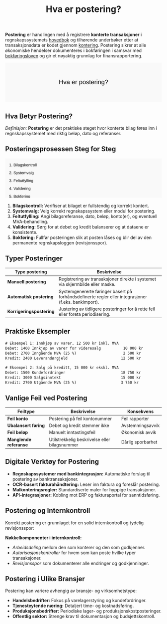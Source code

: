 ﻿---
title: "Hva er postering?"
seoTitle: "Hva er postering?"
description: "Postering er registrering av konterte transaksjoner i hovedbok og underbøker. Denne guiden forklarer prosessen steg for steg, vanlige feil, eksempler, digitale verktøy og internkontroll."
summary: "Kort guide til postering i regnskap: prosess, eksempler, fallgruver og verktøy."
---

**Postering** er handlingen med å registrere **konterte transaksjoner** i regnskapssystemets [hovedbok](/blogs/regnskap/hva-er-hovedbok "Hva er Hovedbok? En Guide til Regnskapets Sentrale Register") og tilhørende underbøker etter at transaksjonsdata er kodet gjennom [kontering](/blogs/regnskap/hva-er-kontering "Hva er Kontering? En Komplett Guide til Kontokoding i Regnskap"). Postering sikrer at alle økonomiske hendelser dokumenteres i bokføringen i samsvar med [bokføringsloven](/blogs/regnskap/hva-er-bokforingsloven "Hva er Bokføringsloven? Regler og Krav til Norsk Bokføring") og gir et nøyaktig grunnlag for finansrapportering.

![Hva er postering?](hva-er-postering-image.svg)

## Hva Betyr Postering?

*Definisjon:* **Postering** er det praktiske steget hvor konterte bilag føres inn i regnskapssystemet med riktig beløp, dato og referanser.

## Posteringsprosessen Steg for Steg

![Posteringsprosessen Oversikt](postering-prosess.svg)

1. **Bilagskontroll:** Verifiser at bilaget er fullstendig og korrekt kontert.
2. **Systemvalg:** Velg korrekt regnskapssystem eller modul for postering.
3. **Feltutfylling:** Angi bilagsreferanse, dato, beløp, konto(er), og eventuell MVA-behandling.
4. **Validering:** Sørg for at debet og kredit balanserer og at dataene er konsistente.
5. **Bokføring:** Fullfør posteringen slik at posten låses og blir del av den permanente regnskapsloggen (revisjonsspor).

## Typer Posteringer

| Type postering          | Beskrivelse                                                                                       |
|--------------------------|---------------------------------------------------------------------------------------------------|
| **Manuell postering**    | Registrering av transaksjoner direkte i systemet via skjermbilde eller maske.                      |
| **Automatisk postering** | Systemgenererte føringer basert på forhåndsdefinerte regler eller integrasjoner (f.eks. bankimport). |
| **Korrigeringspostering**| Justering av tidligere posteringer for å rette feil eller foreta periodisering.                     |

## Praktiske Eksempler

```text
# Eksempel 1: Innkjøp av varer, 12 500 kr inkl. MVA
Debet: 1460 Innkjøp av varer for videresalg          10 000 kr
Debet: 2700 Inngående MVA (25 %)                     2 500 kr
Kredit: 2400 Leverandørgjeld                        12 500 kr
```

```text
# Eksempel 2: Salg på kreditt, 15 000 kr ekskl. MVA
Debet: 1500 Kundefordringer                         18 750 kr
Kredit: 3000 Salgsinntekt                           15 000 kr
Kredit: 2700 Utgående MVA (25 %)                    3 750 kr
```

## Vanlige Feil ved Postering

| Feiltype               | Beskrivelse                                           | Konsekvens       |
|------------------------|-------------------------------------------------------|------------------|
| **Feil konto**         | Postering på feil kontonummer                         | Feil rapporter   |
| **Ubalansert føring**  | Debet og kredit stemmer ikke                          | Avstemmingsavvik |
| **Feil beløp**         | Manuelt inntastingsfeil                               | Økonomisk avvik  |
| **Manglende referanse**| Utilstrekkelig beskrivelse eller bilagsnummer          | Dårlig sporbarhet|

## Digitale Verktøy for Postering

* **Regnskapssystemer med bankintegrasjon:** Automatiske forslag til postering av banktransaksjoner.
* **OCR-basert fakturahåndtering:** Leser inn faktura og foreslår postering.
* **Malkonteringsregler:** Standardiserte maler for hyppige transaksjoner.
* **API-integrasjoner:** Kobling mot ERP og fakturaportal for sanntidsføring.

## Postering og Internkontroll

Korrekt postering er grunnlaget for en solid internkontroll og tydelig revisjonsspor:

**Nøkkelkomponenter i internkontroll:**

* *Arbeidsdeling* mellom den som konterer og den som godkjenner.
* *Autorisasjonskontroller* for hvem som kan poste hvilke typer transaksjoner.
* *Revisjonsspor* som dokumenterer alle endringer og godkjenninger.

## Postering i Ulike Bransjer

Postering kan variere avhengig av bransje- og virksomhetstype:

* **Handelsbedrifter:** Fokus på varelagerstyring og kundefordringer.
* **Tjenesteytende næring:** Detaljert time- og kostnadsføring.
* **Produksjonsbedrifter:** Periodiske lager- og produksjonskostposteringer.
* **Offentlig sektor:** Strenge krav til dokumentasjon og budsjettskontroll.










